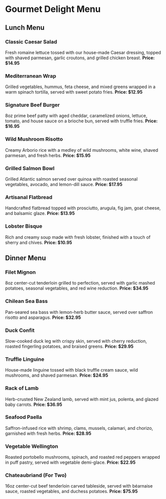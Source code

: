 # Gourmet Delight Menu

## Lunch Menu

### Classic Caesar Salad
Fresh romaine lettuce tossed with our house-made Caesar dressing, topped with shaved parmesan, garlic croutons, and grilled chicken breast.
**Price: $14.95**

### Mediterranean Wrap
Grilled vegetables, hummus, feta cheese, and mixed greens wrapped in a warm spinach tortilla, served with sweet potato fries.
**Price: $12.95**

### Signature Beef Burger
8oz prime beef patty with aged cheddar, caramelized onions, lettuce, tomato, and house sauce on a brioche bun, served with truffle fries.
**Price: $16.95**

### Wild Mushroom Risotto
Creamy Arborio rice with a medley of wild mushrooms, white wine, shaved parmesan, and fresh herbs.
**Price: $15.95**

### Grilled Salmon Bowl
Grilled Atlantic salmon served over quinoa with roasted seasonal vegetables, avocado, and lemon-dill sauce.
**Price: $17.95**

### Artisanal Flatbread
Handcrafted flatbread topped with prosciutto, arugula, fig jam, goat cheese, and balsamic glaze.
**Price: $13.95**

### Lobster Bisque
Rich and creamy soup made with fresh lobster, finished with a touch of sherry and chives.
**Price: $10.95**

## Dinner Menu

### Filet Mignon
8oz center-cut tenderloin grilled to perfection, served with garlic mashed potatoes, seasonal vegetables, and red wine reduction.
**Price: $34.95**

### Chilean Sea Bass
Pan-seared sea bass with lemon-herb butter sauce, served over saffron risotto and asparagus.
**Price: $32.95**

### Duck Confit
Slow-cooked duck leg with crispy skin, served with cherry reduction, roasted fingerling potatoes, and braised greens.
**Price: $29.95**

### Truffle Linguine
House-made linguine tossed with black truffle cream sauce, wild mushrooms, and shaved parmesan.
**Price: $24.95**

### Rack of Lamb
Herb-crusted New Zealand lamb, served with mint jus, polenta, and glazed baby carrots.
**Price: $36.95**

### Seafood Paella
Saffron-infused rice with shrimp, clams, mussels, calamari, and chorizo, garnished with fresh herbs.
**Price: $28.95**

### Vegetable Wellington
Roasted portobello mushrooms, spinach, and roasted red peppers wrapped in puff pastry, served with vegetable demi-glace.
**Price: $22.95**

### Chateaubriand (For Two)
16oz center-cut beef tenderloin carved tableside, served with béarnaise sauce, roasted vegetables, and duchess potatoes.
**Price: $75.95**